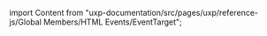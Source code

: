
import Content from "uxp-documentation/src/pages/uxp/reference-js/Global Members/HTML Events/EventTarget";

<Content query="product=photoshop"/>
